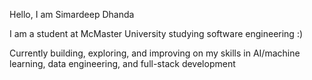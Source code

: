 Hello, I am Simardeep Dhanda

I am a student at McMaster University studying software engineering :)

Currently building, exploring, and improving on my skills in AI/machine learning, data engineering, and full-stack development
